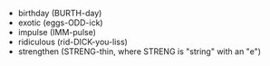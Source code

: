 + birthday (BURTH-day)
+ exotic (eggs-ODD-ick)
+ impulse (IMM-pulse)
+ ridiculous (rid-DICK-you-liss)
+ strengthen (STRENG-thin, where STRENG is "string" with an "e")
